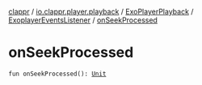 [clappr](../../../index.md) / [io.clappr.player.playback](../../index.md) / [ExoPlayerPlayback](../index.md) / [ExoplayerEventsListener](index.md) / [onSeekProcessed](./on-seek-processed.md)

# onSeekProcessed

`fun onSeekProcessed(): `[`Unit`](https://kotlinlang.org/api/latest/jvm/stdlib/kotlin/-unit/index.html)